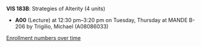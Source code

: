 **VIS 183B**: Strategies of Alterity (4 units)

- **A00** (Lecture) at 12:30 pm–3:20 pm on Tuesday, Thursday at MANDE B-206 by Trigilio, Michael (A08086033)

[Enrollment numbers over time](./VIS183B.tsv)
